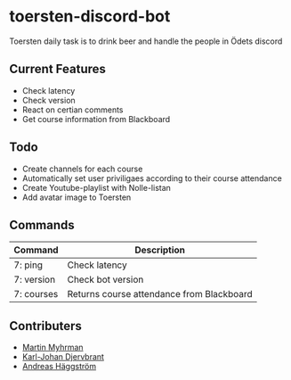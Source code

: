 # toersten-discord-bot
Toersten daily task is to drink beer and handle the people in Ödets discord


## Current Features
- Check latency
- Check version
- React on certian comments
- Get course information from Blackboard

## Todo
- Create channels for each course
- Automatically set user priviligaes according to their course attendance
- Create Youtube-playlist with Nolle-listan
- Add avatar image to Toersten

## Commands
| Command | Description |
|---------|-------------|
| 7: ping | Check latency |
| 7: version | Check bot version |
| 7: courses | Returns course attendance from Blackboard |

## Contributers
- [Martin Myhrman](https://github.com/myhrmans/)
- [Karl-Johan Djervbrant](https://github.com/kallekj/)
- [Andreas Häggström](https://github.com/AndreasH96/)
 
